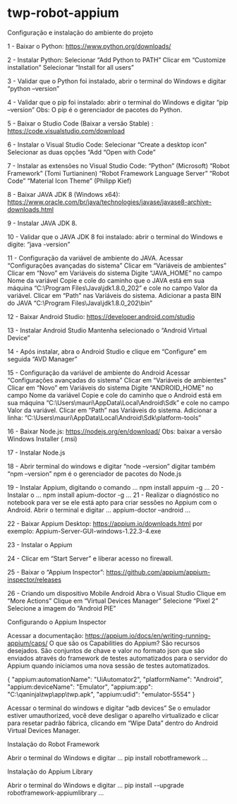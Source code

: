 # twp-robot-appium

Configuração e instalação do ambiente do projeto

1 - Baixar o Python: https://www.python.org/downloads/

2 - Instalar Python:
Selecionar “Add Python to PATH”
Clicar em “Customize installation”
Selecionar “Install for all users”

3 - Validar que o Python foi instalado, abrir o terminal do Windows e digitar “python –version”

4 - Validar que o pip foi instalado: abrir o terminal do Windows e digitar “pip –version”
Obs: O pip é o gerenciador de pacotes do Python.

5 - Baixar o Studio Code (Baixar a versão Stable) : https://code.visualstudio.com/download

6 - Instalar o Visual Studio Code:
	Selecionar “Create a desktop icon”
	Selecionar as duas opções “Add “Open with Code”

7 - Instalar as extensões no Visual Studio Code:
“Python” (Microsoft)
“Robot Framework” (Tomi Turtianinen)
“Robot Framework Language Server”
“Robot Code”
“Material Icon Theme” (Philipp Kief)

8 - Baixar JAVA JDK 8 (Windows x64):
https://www.oracle.com/br/java/technologies/javase/javase8-archive-downloads.html

9 - Instalar JAVA JDK 8.

10 - Validar que o JAVA JDK 8 foi instalado: abrir o terminal do Windows e digite: “java -version”

11 - Configuração da variável de ambiente do JAVA.
	Acessar “Configurações avançadas do sistema”
	Clicar em “Variáveis de ambientes”
	Clicar em “Novo” em Variáveis do sistema
		Digite “JAVA_HOME” no campo Nome da variável
		Copie e cole do caminho que o JAVA está em sua máquina
		“C:\Program Files\Java\jdk1.8.0_202” e cole no campo Valor da variável.
Clicar em “Path” nas Variáveis do sistema.
Adicionar a pasta BIN do JAVA “C:\Program Files\Java\jdk1.8.0_202\bin”

12 - Baixar Android Studio: https://developer.android.com/studio

13 - Instalar Android Studio
	Mantenha selecionado o “Android Virtual Device”

14 - Após instalar, abra o Android Studio e clique em “Configure” em seguida “AVD Manager”

15 - Configuração da variável de ambiente do Android
	Acessar “Configurações avançadas do sistema”
	Clicar em “Variáveis de ambientes”
	Clicar em “Novo” em Variáveis do sistema
		Digite “ANDROID_HOME” no campo Nome da variável
		Copie e cole do caminho que o Android está em sua máquina
		“C:\Users\mauri\AppData\Local\Android\Sdk” e cole no campo Valor da variável.
Clicar em “Path” nas Variáveis do sistema.
Adicionar a linha: “C:\Users\mauri\AppData\Local\Android\Sdk\platform-tools”

16 - Baixar Node.js: https://nodejs.org/en/download/
	Obs: baixar a versão Windows Installer (.msi)

17 - Instalar Node.js

18 - Abrir terminal do windows e digitar “node –version”
	digitar também “npm –version” npm é o gerenciador de pacotes do Node.js

19 - Instalar Appium, digitando o comando
...
npm install appuim -g
...
20 - Instalar o
...
npm install apium-doctor -g
...
21 - Realizar o diagnóstico no notebook para ver se ele está apto para criar sessões no Appium com o Android. Abrir o terminal e digitar
...
appium-doctor –android
...

22 - Baixar Appium Desktop: https://appium.io/downloads.html
	por exemplo: Appium-Server-GUI-windows-1.22.3-4.exe

23 - Instalar o Appium

24 - Clicar em “Start Server” e liberar acesso no firewall.

25 - Baixar o “Appium Inspector”: https://github.com/appium/appium-inspector/releases

26 - Criando um dispositivo Mobile Android
	Abra o Visual Studio
	Clique em “More Actions”
	Clique em “Virtual Devices Manager”
	Selecione “Pixel 2”
	Selecione a imagem do “Android PIE”

Configurando o Appium Inspector

Acessar a documentação: https://appium.io/docs/en/writing-running-appium/caps/
O que são os Capabilities do Appium? São recursos desejados. São conjuntos de chave e valor no formato json que são enviados através do framework de testes automatizados para o servidor do Appium quando iniciamos uma nova sessão de testes automatizados.

{
  "appium:automationName": "UiAutomator2",
  "platformName": "Android",
  "appium:deviceName": "Emulator",
  "appium:app": "C:\\qaninja\\twp\\app\\twp.apk",
  "appium:udid": "emulator-5554"
}

Acessar o terminal do windows e digitar “adb devices”
Se o emulador estiver umauthorized, você deve desligar o aparelho virtualizado e clicar para resetar padrão fábrica, clicando em “Wipe Data” dentro do Android Virtual Devices Manager.


Instalação do Robot Framework

Abrir o terminal do Windows e digitar
...
pip install robotframework
...

Instalação do Appium Library

Abrir o terminal do Windows e digitar
...
pip install --upgrade robotframework-appiumlibrary
...
